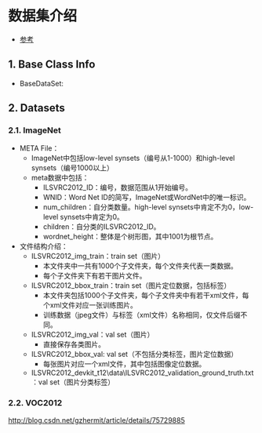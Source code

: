 # 数据集介绍
+ [参考](https://github.com/dontfollowmeimcrazy/imagenet)

## 1. Base Class Info
+ BaseDataSet:

## 2. Datasets

### 2.1. ImageNet
+ META File：
    + ImageNet中包括low-level synsets（编号从1-1000）和high-level synsets（编号1000以上）
    + meta数据中包括：
        + ILSVRC2012_ID：编号，数据范围从1开始编号。
        + WNID：Word Net ID的简写，ImageNet或WordNet中的唯一标识。
        + num_children：自分类数量。high-level synsets中肯定不为0，low-level synsets中肯定为0。
        + children：自分类的ILSVRC2012_ID。
        + wordnet_height：整体是个树形图，其中1001为根节点。
+ 文件结构介绍：
    + ILSVRC2012_img_train：train set（图片）
        + 本文件夹中一共有1000个子文件夹，每个文件夹代表一类数据。
        + 每个子文件夹下有若干图片文件。
    + ILSVRC2012_bbox_train：train set（图片定位数据，包括标签）
        + 本文件夹包括1000个子文件夹，每个子文件夹中有若干xml文件，每个xml文件对应一张训练图片。
        + 训练数据（jpeg文件）与标签（xml文件）名称相同，仅文件后缀不同。
    + ILSVRC2012_img_val：val set（图片）
        + 直接保存各类图片。
    + ILSVRC2012_bbox_val: val set（不包括分类标签，图片定位数据）
        + 每张图片对应一个xml文件，其中包括图像定位数据。
    + ILSVRC2012_devkit_t12\data\ILSVRC2012_validation_ground_truth.txt：val set（图片分类标签）

### 2.2. VOC2012
http://blog.csdn.net/gzhermit/article/details/75729885